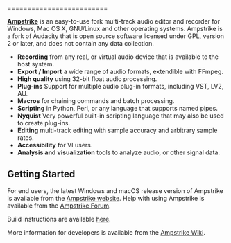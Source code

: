 =========================

[**Ampstrike**](https://www.ampstrike.com) is an easy-to-use fork multi-track audio editor and recorder for Windows, Mac OS X, GNU/Linux and other operating systems. Ampstrike is a fork of Audacity that is open source software licensed under GPL, version 2 or later, and does not contain any data collection.

- **Recording** from any real, or virtual audio device that is available to the host system.
- **Export / Import** a wide range of audio formats, extendible with FFmpeg.
- **High quality** using 32-bit float audio processing.
- **Plug-ins** Support for multiple audio plug-in formats, including VST, LV2, AU.
- **Macros** for chaining commands and batch processing.
- **Scripting** in Python, Perl, or any language that supports named pipes.
- **Nyquist** Very powerful built-in scripting language that may also be used to create plug-ins.
- **Editing** multi-track editing with sample accuracy and arbitrary sample rates.
- **Accessibility** for VI users.
- **Analysis and visualization** tools to analyze audio, or other signal data.

## Getting Started

For end users, the latest Windows and macOS release version of Ampstrike is available from the [Ampstrike website](https://www.ampstrike.com/download/).
Help with using Ampstrike is available from the [Ampstrike Forum](https://forum.ampstrike.com/).

Build instructions are available [here](BUILDING.md).

More information for developers is available from the [Ampstrike Wiki](https://wiki.ampstrike.com/wiki/For_Developers).
